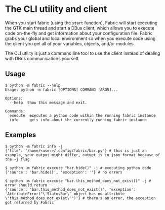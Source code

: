 # The CLI utility and client
When you start fabric (using the `start` function), Fabric will start executing the GTK main thread and start a DBus client, which allows you to execute code on-the-fly and get information about your configuration file. Fabric grabs your global and local environment so when you execute code using the client you get all of your variables, objects, and/or modules.

The CLI utility is just a command line tool to use the client instead of dealing with DBus communications yourself.

## Usage
```
$ python -m fabric --help
Usage: python -m fabric [OPTIONS] COMMAND [ARGS]...

Options:
  --help  Show this message and exit.

Commands:
  execute  executes a python code within the running fabric instance
  info     gets info about the currently running fabric instance
```
## Examples

```
$ python -m fabric info -j
{'file': '/home/<user>/.config/fabric/bar.py'} # this is just an example, your output might differ, outupt is in json format because of the -j flag
```

```
$ python -m fabric execute "bar.hide()" -j # executing python code
{'source': 'bar.hide()', 'exception': ''} # no errors
```

```
$ python -m fabric execute "bar.this_method_does_not_exist()" -j # error should return
{'source': 'bar.this_method_does_not_exist()', 'exception': 'AttributeError("\'StatusBar\' object has no attribute \'this_method_does_not_exist\'")'} # there's an error, the exception got returned by Fabric
```
